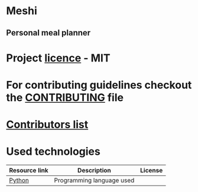 # Meshi

## Personal meal planner

# Project [licence](meshi/LICENSE) - MIT

# For contributing guidelines checkout the [CONTRIBUTING](meshi/CONTRIBUTING.md) file

# [Contributors list](Contributors.csv) 

# Used technologies

| Resource link      | Description | License |
| :------------- | :----------: | -----------: |
|  [Python]() | Programming language used | |